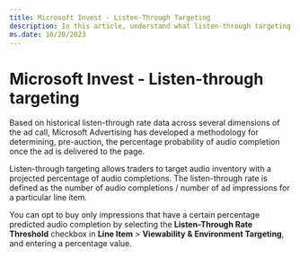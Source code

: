 ```yaml
---
title: Microsoft Invest - Listen-Through Targeting
description: In this article, understand what listen-through targeting is, how it is predicted, and the advantages of listen-through targeting.
ms.date: 10/28/2023
---
```


# Microsoft Invest - Listen-through targeting

Based on historical listen-through rate data across several dimensions of the ad call, Microsoft Advertising has developed a methodology for determining, pre-auction, the percentage probability of audio completion once the ad is delivered to the page.

Listen-through targeting allows traders to target audio inventory with a projected percentage of audio completions. The listen-through rate is defined as the number of audio completions / number of ad impressions for a particular line item.

You can opt to buy only impressions that have a certain percentage predicted audio completion by selecting the **Listen-Through Rate Threshold** checkbox in **Line Item** > **Viewability & Environment Targeting**, and entering a percentage value.
